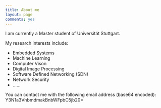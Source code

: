 ```yaml
---
title: About me
layout: page
comments: yes
---
```


I am currently a Master student of Universität Stuttgart.  

My research interests include:  
 - Embedded Systems  
 - Machine Learning  
 - Computer Vison  
 - Digital Image Processing  
 - Software Defined Networking (SDN)  
 - Network Security  
 - ......
   
You can contact me with the following email address (base64 encoded):  
  Y3N1a3VhbmdmakBnbWFpbC5jb20= 